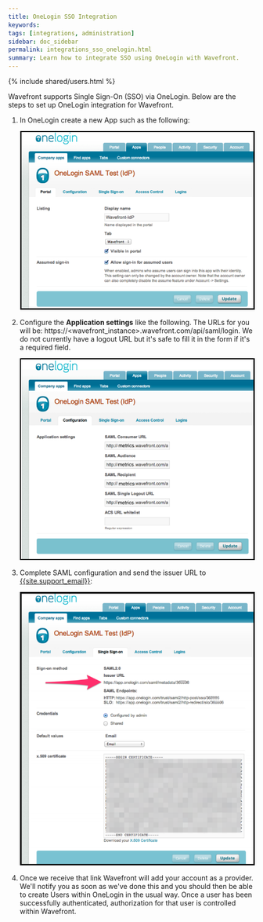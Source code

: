 ```yaml
---
title: OneLogin SSO Integration
keywords:
tags: [integrations, administration]
sidebar: doc_sidebar
permalink: integrations_sso_onelogin.html
summary: Learn how to integrate SSO using OneLogin with Wavefront.
---
```


{% include shared/users.html %}

Wavefront supports Single Sign-On (SSO) via OneLogin. Below are the steps to set up OneLogin integration for Wavefront.
 
1. In OneLogin create a new App such as the following:

    ![onelogin_1](images/onelogin_1.png)
 
2. Configure the **Application settings** like the following. The URLs for you will be: https://\<wavefront_instance\>.wavefront.com/api/saml/login. We do not currently have a logout URL but it's safe to fill it in the form if it's a required field.
 
    ![onelogin_2](images/onelogin_2.png)

3. Complete SAML configuration and send the issuer URL to [{{site.support_email}}](mailto:{{site.support_email}}):
 
    ![onelogin_3](images/onelogin_3.png)
 
4. Once we receive that link Wavefront will add your account as a provider. We'll notify you as soon as we've done this and you should then be able to create Users within OneLogin in the usual way. Once a user has been successfully authenticated, authorization for that user is controlled within Wavefront.


